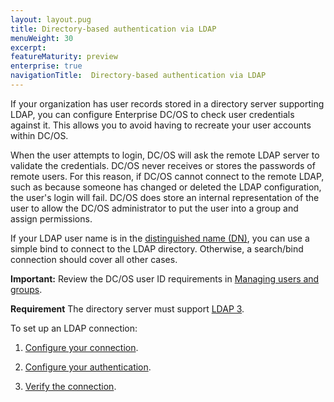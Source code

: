 ```yaml
---
layout: layout.pug
title: Directory-based authentication via LDAP
menuWeight: 30
excerpt:
featureMaturity: preview
enterprise: true
navigationTitle:  Directory-based authentication via LDAP
---
```




If your organization has user records stored in a directory server supporting LDAP, you can configure Enterprise DC/OS to check user credentials against it. This allows you to avoid having to recreate your user accounts within DC/OS.

When the user attempts to login, DC/OS will ask the remote LDAP server to validate the credentials. DC/OS never receives or stores the passwords of remote users. For this reason, if DC/OS cannot connect to the remote LDAP, such as because someone has changed or deleted the LDAP configuration, the user's login will fail. DC/OS does store an internal representation of the user to allow the DC/OS administrator to put the user into a group and assign permissions.

If your LDAP user name is in the [distinguished name (DN)](https://www.ldap.com/ldap-dns-and-rdns), you can use a simple bind to connect to the LDAP directory. Otherwise, a search/bind connection should cover all other cases.

**Important:** Review the DC/OS user ID requirements in [Managing users and groups](/docs/1.9/security/users-groups/).

**Requirement** The directory server must support [LDAP 3](https://tools.ietf.org/html/rfc4511).

To set up an LDAP connection:

1. [Configure your connection](/docs/1.9/security/ldap/ldap-conn/).

2. [Configure your authentication](/docs/1.9/security/ldap/ldap-auth/).

3. [Verify the connection](/docs/1.9/security/ldap/ldap-verify/).


